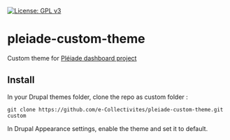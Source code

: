 [![License: GPL v3](https://img.shields.io/badge/License-GPL%20v3-blue.svg)](http://www.gnu.org/licenses/gpl-3.0)

# pleiade-custom-theme
Custom theme for [Pléiade dashboard project](https://github.com/e-Collectivites/Pleiade-Bureau-Virtuel)

## Install

In your Drupal themes folder, clone the repo as custom folder :

```
git clone https://github.com/e-Collectivites/pleiade-custom-theme.git custom
```

In Drupal Appearance settings, enable the theme and set it to default.
